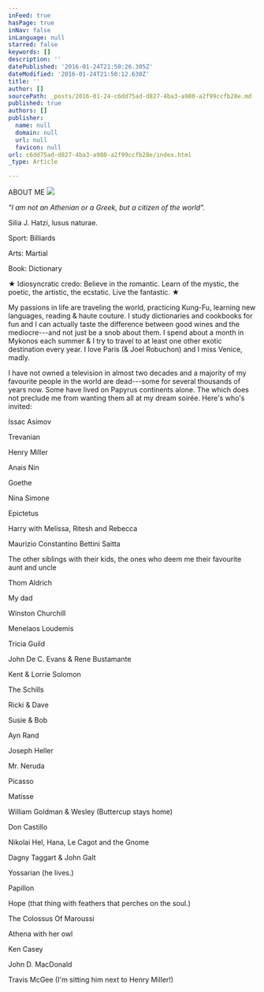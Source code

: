 ```yaml
---
inFeed: true
hasPage: true
inNav: false
inLanguage: null
starred: false
keywords: []
description: ''
datePublished: '2016-01-24T21:50:26.305Z'
dateModified: '2016-01-24T21:50:12.630Z'
title: ''
author: []
sourcePath: _posts/2016-01-24-c6dd75ad-d827-4ba3-a980-a2f99ccfb28e.md
published: true
authors: []
publisher:
  name: null
  domain: null
  url: null
  favicon: null
url: c6dd75ad-d827-4ba3-a980-a2f99ccfb28e/index.html
_type: Article

---
```

ABOUT ME ![](https://the-grid-user-content.s3-us-west-2.amazonaws.com/9caeb9ea-70f4-47ac-b1ad-54d51babe674.jpg)

_"I am not an Athenian or a Greek, but a citizen of the world"._

Silia J. Hatzi, lusus naturae.

Sport: Billiards

Arts: Martial

Book: Dictionary

★ Idiosyncratic credo: Believe in the romantic. Learn of the mystic, the poetic, the artistic, the ecstatic. Live the fantastic. ★ 

My passions in life are traveling the world, practicing Kung-Fu, learning new languages, reading & haute couture. I study dictionaries and cookbooks for fun and I can actually taste the difference between good wines and the mediocre---and not just be a snob about them. I spend about a month in Mykonos each summer & I try to travel to at least one other exotic destination every year. I love Paris (& Joel Robuchon) and I miss Venice, madly. 

I have not owned a television in almost two decades and a majority of my favourite people in the world are dead---some for several thousands of years now. Some have lived on Papyrus continents alone. The which does not preclude me from wanting them all at my dream soirée. Here's who's invited:

Issac Asimov

Trevanian

Henry Miller

Anais Nin

Goethe

Nina Simone

Epictetus

Harry with Melissa, Ritesh and Rebecca

Maurizio Constantino Bettini Saitta

The other siblings with their kids, the ones who deem me their favourite aunt and uncle

Thom Aldrich

My dad

Winston Churchill

Menelaos Loudemis

Tricia Guild

John De C. Evans & Rene Bustamante

Kent & Lorrie Solomon

The Schills

Ricki & Dave

Susie & Bob

Ayn Rand

Joseph Heller

Mr. Neruda

Picasso

Matisse

William Goldman & Wesley (Buttercup stays home)

Don Castillo

Nikolai Hel, Hana, Le Cagot and the Gnome

Dagny Taggart & John Galt

Yossarian (he lives.)

Papillon

Hope (that thing with feathers that perches on the soul.)

The Colossus Of Maroussi

Athena with her owl

Ken Casey

John D. MacDonald

Travis McGee (I'm sitting him next to Henry Miller!)